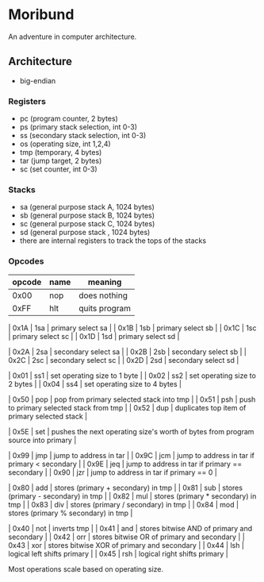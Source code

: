 # Moribund

An adventure in computer architecture.

## Architecture

- big-endian

### Registers

- pc (program counter, 2 bytes)
- ps (primary stack selection, int 0-3)
- ss (secondary stack selection, int 0-3)
- os (operating size, int 1,2,4)
- tmp (temporary, 4 bytes)
- tar (jump target, 2 bytes)
- sc (set counter, int 0-3)

### Stacks

- sa (general purpose stack A, 1024 bytes)
- sb (general purpose stack B, 1024 bytes)
- sc (general purpose stack C, 1024 bytes)
- sd (general purpose stack , 1024 bytes)
- there are internal registers to track the tops of the stacks

### Opcodes

| opcode | name | meaning |
|--------|------|---------|
| 0x00   | nop  | does nothing |
| 0xFF   | hlt  | quits program |

| 0x1A   | 1sa  | primary select sa |
| 0x1B   | 1sb  | primary select sb |
| 0x1C   | 1sc  | primary select sc |
| 0x1D   | 1sd  | primary select sd |

| 0x2A   | 2sa  | secondary select sa |
| 0x2B   | 2sb  | secondary select sb |
| 0x2C   | 2sc  | secondary select sc |
| 0x2D   | 2sd  | secondary select sd |

| 0x01   | ss1  | set operating size to 1 byte |
| 0x02   | ss2  | set operating size to 2 bytes |
| 0x04   | ss4  | set operating size to 4 bytes |

| 0x50   | pop  | pop from primary selected stack into tmp |
| 0x51   | psh  | push to primary selected stack from tmp |
| 0x52   | dup  | duplicates top item of primary selected stack |

| 0x5E   | set  | pushes the next operating size's worth of bytes from program source into primary |

| 0x99   | jmp  | jump to address in tar |
| 0x9C   | jcm  | jump to address in tar if primary < secondary |
| 0x9E   | jeq  | jump to address in tar if primary == secondary |
| 0x90   | jzr  | jump to address in tar if primary == 0 |

| 0x80   | add  | stores (primary + secondary) in tmp |
| 0x81   | sub  | stores (primary - secondary) in tmp |
| 0x82   | mul  | stores (primary * secondary) in tmp |
| 0x83   | div  | stores (primary / secondary) in tmp |
| 0x84   | mod  | stores (primary % secondary) in tmp |

| 0x40   | not  | inverts tmp |
| 0x41   | and  | stores bitwise AND of primary and secondary |
| 0x42   | orr  | stores bitwise OR of primary and secondary |
| 0x43   | xor  | stores bitwise XOR of primary and secondary |
| 0x44   | lsh  | logical left shifts primary |
| 0x45   | rsh  | logical right shifts primary |

Most operations scale based on operating size.
